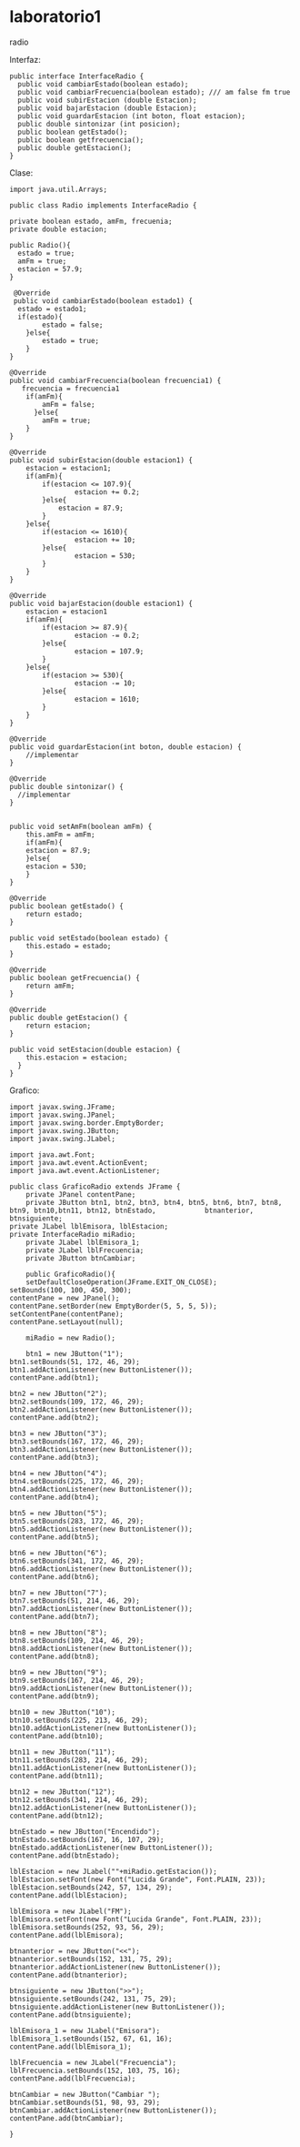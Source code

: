 laboratorio1
============

radio


Interfaz:


    public interface InterfaceRadio {
      public void cambiarEstado(boolean estado);
      public void cambiarFrecuencia(boolean estado); /// am false fm true
      public void subirEstacion (double Estacion);
      public void bajarEstacion (double Estacion);
      public void guardarEstacion (int boton, float estacion);
      public double sintonizar (int posicion);
      public boolean getEstado();
      public boolean getfrecuencia();
      public double getEstacion();
    }


Clase:

    import java.util.Arrays;

    public class Radio implements InterfaceRadio {
    
    private boolean estado, amFm, frecuenia;
    private double estacion;
	
    public Radio(){
      estado = true;
      amFm = true;
      estacion = 57.9;
    }
    
     @Override
     public void cambiarEstado(boolean estado1) {
      estado = estado1;
      if(estado){
            estado = false;
    	}else{
            estado = true;
	    }	
    }
    
    @Override
    public void cambiarFrecuencia(boolean frecuencia1) {
       frecuencia = frecuencia1
        if(amFm){
            amFm = false;
	      }else{
            amFm = true;
      	}
    }
    
    @Override
    public void subirEstacion(double estacion1) {
        estacion = estacion1;
        if(amFm){
            if(estacion <= 107.9){
	            	estacion += 0.2;
            }else{
                estacion = 87.9;
            }
        }else{
            if(estacion <= 1610){
		            estacion += 10;
            }else{
	            	estacion = 530;
            }
        }
    }

    @Override
    public void bajarEstacion(double estacion1) {
       	estacion = estacion1
        if(amFm){
            if(estacion >= 87.9){
	            	estacion -= 0.2;
            }else{
		            estacion = 107.9;
            }
        }else{
            if(estacion >= 530){
		            estacion -= 10;
            }else{
	            	estacion = 1610;
            }
        }
    }

    @Override
    public void guardarEstacion(int boton, double estacion) {
        //implementar
    }

    @Override
    public double sintonizar() {
      //implementar    
    }

    
    public void setAmFm(boolean amFm) {
	    this.amFm = amFm;
	    if(amFm){
        estacion = 87.9;
	    }else{
        estacion = 530;
	    }
    }
    
    @Override
    public boolean getEstado() {
        return estado;
    }
    
    public void setEstado(boolean estado) {
    	this.estado = estado;
    }
    
    @Override
    public boolean getFrecuencia() {
        return amFm;
    }
    
    @Override
    public double getEstacion() {
        return estacion;
    }
   
    public void setEstacion(double estacion) {
	    this.estacion = estacion;
	  }
    }



Grafico:


	import javax.swing.JFrame;
	import javax.swing.JPanel;
	import javax.swing.border.EmptyBorder;
	import javax.swing.JButton;
	import javax.swing.JLabel;

	import java.awt.Font;
	import java.awt.event.ActionEvent;
	import java.awt.event.ActionListener;

	public class GraficoRadio extends JFrame {
    	private JPanel contentPane;
    	private JButton btn1, btn2, btn3, btn4, btn5, btn6, btn7, btn8, btn9, btn10,btn11, btn12, btnEstado, 			btnanterior, btnsiguiente;
	private JLabel lblEmisora, lblEstacion;
	private InterfaceRadio miRadio;
    	private JLabel lblEmisora_1;
    	private JLabel lblFrecuencia;
    	private JButton btnCambiar;

    	public GraficoRadio(){
        setDefaultCloseOperation(JFrame.EXIT_ON_CLOSE);
	setBounds(100, 100, 450, 300);
	contentPane = new JPanel();
	contentPane.setBorder(new EmptyBorder(5, 5, 5, 5));
	setContentPane(contentPane);
	contentPane.setLayout(null);
   
        miRadio = new Radio();
        
        btn1 = new JButton("1");
	btn1.setBounds(51, 172, 46, 29);
	btn1.addActionListener(new ButtonListener());
	contentPane.add(btn1);
		
	btn2 = new JButton("2");
	btn2.setBounds(109, 172, 46, 29);
	btn2.addActionListener(new ButtonListener());
	contentPane.add(btn2);
		
	btn3 = new JButton("3");
	btn3.setBounds(167, 172, 46, 29);
	btn3.addActionListener(new ButtonListener());
	contentPane.add(btn3);
		
	btn4 = new JButton("4");
	btn4.setBounds(225, 172, 46, 29);
	btn4.addActionListener(new ButtonListener());
	contentPane.add(btn4);
		
	btn5 = new JButton("5");
	btn5.setBounds(283, 172, 46, 29);
	btn5.addActionListener(new ButtonListener());
	contentPane.add(btn5);
		
	btn6 = new JButton("6");
	btn6.setBounds(341, 172, 46, 29);
	btn6.addActionListener(new ButtonListener());
	contentPane.add(btn6);
		
	btn7 = new JButton("7");
	btn7.setBounds(51, 214, 46, 29);
	btn7.addActionListener(new ButtonListener());
	contentPane.add(btn7);
		
	btn8 = new JButton("8");
	btn8.setBounds(109, 214, 46, 29);
	btn8.addActionListener(new ButtonListener());
	contentPane.add(btn8);
		
	btn9 = new JButton("9");
	btn9.setBounds(167, 214, 46, 29);
	btn9.addActionListener(new ButtonListener());
	contentPane.add(btn9);
		
	btn10 = new JButton("10");
	btn10.setBounds(225, 213, 46, 29);
	btn10.addActionListener(new ButtonListener());
	contentPane.add(btn10);
		
	btn11 = new JButton("11");
	btn11.setBounds(283, 214, 46, 29);
	btn11.addActionListener(new ButtonListener());
	contentPane.add(btn11);
		
	btn12 = new JButton("12");
	btn12.setBounds(341, 214, 46, 29);
	btn12.addActionListener(new ButtonListener());
	contentPane.add(btn12);
		
	btnEstado = new JButton("Encendido");
	btnEstado.setBounds(167, 16, 107, 29);
	btnEstado.addActionListener(new ButtonListener());
	contentPane.add(btnEstado);
		
	lblEstacion = new JLabel(""+miRadio.getEstacion());
	lblEstacion.setFont(new Font("Lucida Grande", Font.PLAIN, 23));
	lblEstacion.setBounds(242, 57, 134, 29);
	contentPane.add(lblEstacion);
		
	lblEmisora = new JLabel("FM");
	lblEmisora.setFont(new Font("Lucida Grande", Font.PLAIN, 23));
	lblEmisora.setBounds(252, 93, 56, 29);
	contentPane.add(lblEmisora);
		
	btnanterior = new JButton("<<");
	btnanterior.setBounds(152, 131, 75, 29);
	btnanterior.addActionListener(new ButtonListener());
	contentPane.add(btnanterior);
		
	btnsiguiente = new JButton(">>");
	btnsiguiente.setBounds(242, 131, 75, 29);
	btnsiguiente.addActionListener(new ButtonListener());
	contentPane.add(btnsiguiente);
		
	lblEmisora_1 = new JLabel("Emisora");
	lblEmisora_1.setBounds(152, 67, 61, 16);
	contentPane.add(lblEmisora_1);
		
	lblFrecuencia = new JLabel("Frecuencia");
	lblFrecuencia.setBounds(152, 103, 75, 16);
	contentPane.add(lblFrecuencia);
		
	btnCambiar = new JButton("Cambiar ");
	btnCambiar.setBounds(51, 98, 93, 29);
	btnCambiar.addActionListener(new ButtonListener());
	contentPane.add(btnCambiar);
    
    }
   

